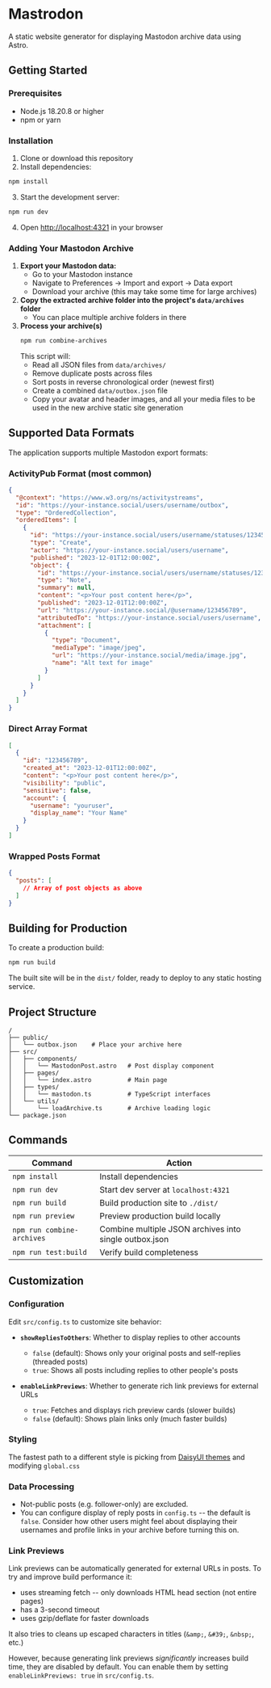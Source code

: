 # Mastrodon

A static website generator for displaying Mastodon archive data using Astro.

## Getting Started

### Prerequisites

- Node.js 18.20.8 or higher
- npm or yarn

### Installation

1. Clone or download this repository
2. Install dependencies:

```bash
npm install
```

3. Start the development server:

```bash
npm run dev
```

4. Open [http://localhost:4321](http://localhost:4321) in your browser

### Adding Your Mastodon Archive

1. **Export your Mastodon data:**
   - Go to your Mastodon instance
   - Navigate to Preferences → Import and export → Data export
   - Download your archive (this may take some time for large archives)
1. **Copy the extracted archive folder into the project's `data/archives` folder**
   - You can place multiple archive folders in there
1. **Process your archive(s)**
   ```bash
   npm run combine-archives
   ```
   This script will:
   - Read all JSON files from `data/archives/`
   - Remove duplicate posts across files
   - Sort posts in reverse chronological order (newest first)
   - Create a combined `data/outbox.json` file
   - Copy your avatar and header images, and all your media files to be used in the new archive static site generation

## Supported Data Formats

The application supports multiple Mastodon export formats:

### ActivityPub Format (most common)
```json
{
  "@context": "https://www.w3.org/ns/activitystreams",
  "id": "https://your-instance.social/users/username/outbox",
  "type": "OrderedCollection",
  "orderedItems": [
    {
      "id": "https://your-instance.social/users/username/statuses/123456789/activity",
      "type": "Create",
      "actor": "https://your-instance.social/users/username",
      "published": "2023-12-01T12:00:00Z",
      "object": {
        "id": "https://your-instance.social/users/username/statuses/123456789",
        "type": "Note",
        "summary": null,
        "content": "<p>Your post content here</p>",
        "published": "2023-12-01T12:00:00Z",
        "url": "https://your-instance.social/@username/123456789",
        "attributedTo": "https://your-instance.social/users/username",
        "attachment": [
          {
            "type": "Document",
            "mediaType": "image/jpeg",
            "url": "https://your-instance.social/media/image.jpg",
            "name": "Alt text for image"
          }
        ]
      }
    }
  ]
}
```

### Direct Array Format
```json
[
  {
    "id": "123456789",
    "created_at": "2023-12-01T12:00:00Z",
    "content": "<p>Your post content here</p>",
    "visibility": "public",
    "sensitive": false,
    "account": {
      "username": "youruser",
      "display_name": "Your Name"
    }
  }
]
```

### Wrapped Posts Format
```json
{
  "posts": [
    // Array of post objects as above
  ]
}
```

## Building for Production

To create a production build:

```bash
npm run build
```

The built site will be in the `dist/` folder, ready to deploy to any static hosting service.

## Project Structure

```
/
├── public/
│   └── outbox.json    # Place your archive here
├── src/
│   ├── components/
│   │   └── MastodonPost.astro   # Post display component
│   ├── pages/
│   │   └── index.astro          # Main page
│   ├── types/
│   │   └── mastodon.ts          # TypeScript interfaces
│   └── utils/
│       └── loadArchive.ts       # Archive loading logic
└── package.json
```

## Commands

| Command                | Action                               |
| ---------------------- | ------------------------------------ |
| `npm install`          | Install dependencies                 |
| `npm run dev`          | Start dev server at `localhost:4321` |
| `npm run build`        | Build production site to `./dist/`   |
| `npm run preview`      | Preview production build locally     |
| `npm run combine-archives` | Combine multiple JSON archives into single outbox.json |
| `npm run test:build` | Verify build completeness |

## Customization

### Configuration
Edit `src/config.ts` to customize site behavior:

- **`showRepliesToOthers`**: Whether to display replies to other accounts
  - `false` (default): Shows only your original posts and self-replies (threaded posts)
  - `true`: Shows all posts including replies to other people's posts

- **`enableLinkPreviews`**: Whether to generate rich link previews for external URLs
  - `true`: Fetches and displays rich preview cards (slower builds)
  - `false` (default): Shows plain links only (much faster builds)

### Styling
The fastest path to a different style is picking from [DaisyUI themes](https://daisyui.com/docs/themes/#list-of-themes) and modifying `global.css`

### Data Processing

- Not-public posts (e.g. follower-only) are excluded. 
- You can configure display of reply posts in `config.ts` -- the default is `false`. Consider how other users might feel about displaying their usernames and profile links in your archive before turning this on.

### Link Previews
Link previews can be automatically generated for external URLs in posts. To try and improve build performance it:

- uses streaming fetch -- only downloads HTML head section (not entire pages)
- has a 3-second timeout
- uses gzip/deflate for faster downloads

It also tries to cleans up escaped characters in titles (`&amp;`, `&#39;`, `&nbsp;`, etc.)

However, because generating link previews _significantly_ increases build time, they are disabled by default. You can enable them by setting `enableLinkPreviews: true` in `src/config.ts`.
